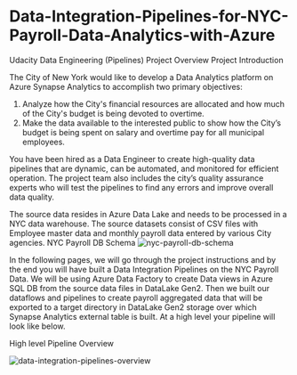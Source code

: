 # Data-Integration-Pipelines-for-NYC-Payroll-Data-Analytics-with-Azure
Udacity Data Engineering (Pipelines)
Project Overview
Project Introduction

The City of New York would like to develop a Data Analytics platform on Azure Synapse Analytics to accomplish two primary objectives:

1. Analyze how the City's financial resources are allocated and how much of the City's budget is being devoted to overtime.
2. Make the data available to the interested public to show how the City’s budget is being spent on salary and overtime pay for all municipal employees.

You have been hired as a Data Engineer to create high-quality data pipelines that are dynamic, can be automated, and monitored for efficient operation. The project team also includes the city’s quality assurance experts who will test the pipelines to find any errors and improve overall data quality.

The source data resides in Azure Data Lake and needs to be processed in a NYC data warehouse. The source datasets consist of CSV files with Employee master data and monthly payroll data entered by various City agencies.
NYC Payroll DB Schema
![nyc-payroll-db-schema](https://github.com/Danny-Kirchner/Data-Integration-Pipelines-for-NYC-Payroll-Data-Analytics-with-Azure/assets/168898273/fcac4576-b173-4e46-b37f-48862e10dc83)


In the following pages, we will go through the project instructions and by the end you will have built a Data Integration Pipelines on the NYC Payroll Data. We will be using Azure Data Factory to create Data views in Azure SQL DB from the source data files in DataLake Gen2. Then we built our dataflows and pipelines to create payroll aggregated data that will be exported to a target directory in DataLake Gen2 storage over which Synapse Analytics external table is built. At a high level your pipeline will look like below.

High level Pipeline Overview


![data-integration-pipelines-overview](https://github.com/Danny-Kirchner/Data-Integration-Pipelines-for-NYC-Payroll-Data-Analytics-with-Azure/assets/168898273/65d2c628-6005-4c2b-b262-41beb0665562)

